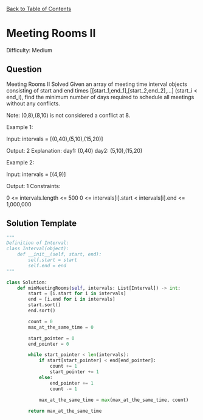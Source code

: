 [Back to Table of Contents](../README.md)

# Meeting Rooms II
Difficulty: Medium

## Question
Meeting Rooms II
Solved 
Given an array of meeting time interval objects consisting of start and end times [[start_1,end_1],[start_2,end_2],...] (start_i < end_i), find the minimum number of days required to schedule all meetings without any conflicts.

Note: (0,8),(8,10) is not considered a conflict at 8.

Example 1:

Input: intervals = [(0,40),(5,10),(15,20)]

Output: 2
Explanation:
day1: (0,40)
day2: (5,10),(15,20)

Example 2:

Input: intervals = [(4,9)]

Output: 1
Constraints:

0 <= intervals.length <= 500
0 <= intervals[i].start < intervals[i].end <= 1,000,000

## Solution Template
```python
"""
Definition of Interval:
class Interval(object):
    def __init__(self, start, end):
        self.start = start
        self.end = end
"""

class Solution:
    def minMeetingRooms(self, intervals: List[Interval]) -> int:
        start = [i.start for i in intervals]
        end = [i.end for i in intervals]
        start.sort()
        end.sort()

        count = 0
        max_at_the_same_time = 0

        start_pointer = 0
        end_pointer = 0

        while start_pointer < len(intervals):
            if start[start_pointer] < end[end_pointer]:
                count += 1
                start_pointer += 1
            else: 
                end_pointer += 1
                count -= 1
            
            max_at_the_same_time = max(max_at_the_same_time, count)

        return max_at_the_same_time

        
```
